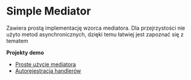 # Simple Mediator
Zawiera prostą implementację wzorca mediatora. Dla przejrzystości nie użyto metod asynchronicznych, dzięki temu łatwiej jest zapoznać się z tematem

__Projekty demo__
* [Proste użycie mediatora](SimpleMediatorDemo/SimpleMediatorDemo/README.md)
* [Autorejestracja handlerów](SimpleMediatorDemo/Demo01_AutoRegisterMediatorHandlers/README.md)
